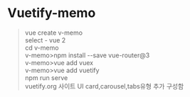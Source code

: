 # Vuetify-memo <br>
>vue create v-memo<br>
  select - vue 2<br>
>cd v-memo<br>
v-memo>npm install --save vue-router@3 <br>
v-memo>vue add vuex<br>
v-memo>vue add vuetify<br>
>npm run serve <br>
>vuetify.org 사이트 UI card,carousel,tabs유형 추가 구성함
